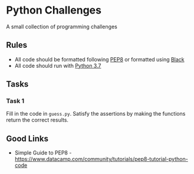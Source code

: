 # Python Challenges
A small collection of programming challenges

## Rules
 - All code should be formatted following [PEP8](https://www.python.org/dev/peps/pep-0008/) or formatted using [Black](https://github.com/ambv/black)
 - All code should run with [Python 3.7](https://docs.python.org/3/whatsnew/3.7.html)

## Tasks

### Task 1
Fill in the code in `guess.py`. Satisfy the assertions by making the functions return the correct results. 

## Good Links
- Simple Guide to PEP8 - https://www.datacamp.com/community/tutorials/pep8-tutorial-python-code
